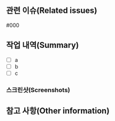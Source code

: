 ## 관련 이슈(Related issues)
<!-- Required -->
#000

## 작업 내역(Summary)
<!-- Required -->
- [ ] a
- [ ] b
- [ ] c

### 스크린샷(Screenshots)
<!-- Optional -->


## 참고 사항(Other information)
<!-- Optional -->
